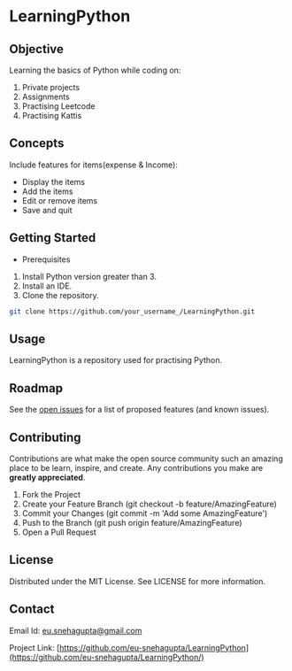 # LearningPython

## Objective
Learning the basics of Python while coding on:
1. Private projects
2. Assignments
3. Practising Leetcode
4. Practising Kattis

## Concepts
Include features for items(expense & Income):
+ Display the items
+ Add the items
+ Edit or remove items
+ Save and quit

## Getting Started
+ Prerequisites
1. Install Python version greater than 3.
2. Install an IDE.
3. Clone the repository.

```bash
git clone https://github.com/your_username_/LearningPython.git
```


## Usage
LearningPython is a repository used for practising Python.



## Roadmap
See the [open issues](https://github.com/eu-snehagupta/LearningPython/issues) for a list of proposed features (and known issues).

## Contributing
Contributions are what make the open source community such an amazing place to be learn, inspire, and create. Any contributions you make are **greatly appreciated**.
1. Fork the Project
2. Create your Feature Branch (git checkout -b feature/AmazingFeature)
3. Commit your Changes (git commit -m 'Add some AmazingFeature')
4. Push to the Branch (git push origin feature/AmazingFeature)
5. Open a Pull Request

## License
Distributed under the MIT License. See LICENSE for more information.

## Contact
Email Id: [eu.snehagupta@gmail.com](eu.snehagupta@gmail.com)

Project Link: [https://github.com/eu-snehagupta/LearningPython](https://github.com/eu-snehagupta/LearningPython/)



